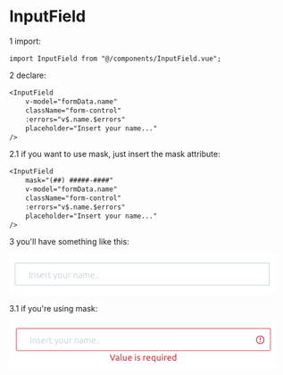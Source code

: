 # InputField

1 import:

    import InputField from "@/components/InputField.vue";

2 declare:

    <InputField
        v-model="formData.name"
        className="form-control"
        :errors="v$.name.$errors"
        placeholder="Insert your name..."
    />

2.1 if you want to use mask, just insert the mask attribute:

    <InputField
        mask="(##) #####-####"
        v-model="formData.name"
        className="form-control"
        :errors="v$.name.$errors"
        placeholder="Insert your name..."
    />

3 you'll have something like this:

![Alt text](../images/input-field-1.png?raw=true "Input Field 1")

3.1 if you're using mask:

![Alt text](../images/input-field-2.png?raw=true "Input Field 2")
